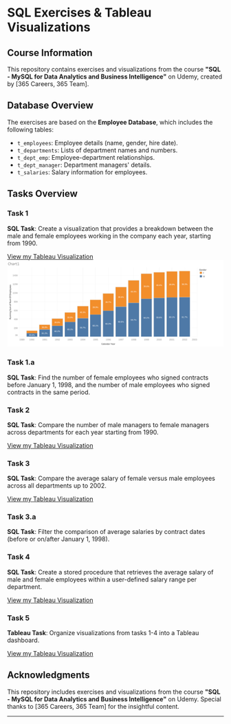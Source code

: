 # SQL Exercises & Tableau Visualizations

## Course Information
This repository contains exercises and visualizations from the course **"SQL - MySQL for Data Analytics and Business Intelligence"** on Udemy, created by  [365 Careers, 365 Team]. 

## Database Overview
The exercises are based on the **Employee Database**, which includes the following tables:
- `t_employees`: Employee details (name, gender, hire date).
- `t_departments`: Lists of department names and numbers.
- `t_dept_emp`: Employee-department relationships.
- `t_dept_manager`: Department managers' details.
- `t_salaries`: Salary information for employees.

## Tasks Overview

### Task 1
**SQL Task**: Create a visualization that provides a breakdown between the male and female employees working in the company each year, starting from 1990.

[View my Tableau Visualization](https://public.tableau.com/app/profile/vasileia.vagena/viz/Book1_17284060097710/Chart1)
![Employee Gender Breakdown](task1.png)


### Task 1.a
**SQL Task**: Find the number of female employees who signed contracts before January 1, 1998, and the number of male employees who signed contracts in the same period.

### Task 2
**SQL Task**: Compare the number of male managers to female managers across departments for each year starting from 1990.

[View my Tableau Visualization](https://public.tableau.com/app/profile/vasileia.vagena/viz/Book2task2_17284775262390/task2)


### Task 3
**SQL Task**: Compare the average salary of female versus male employees across all departments up to 2002.

[View my Tableau Visualization](https://public.tableau.com/app/profile/vasileia.vagena/viz/Book3task3/task3)

### Task 3.a
**SQL Task**: Filter the comparison of average salaries by contract dates (before or on/after January 1, 1998).

### Task 4
**SQL Task**: Create a stored procedure that retrieves the average salary of male and female employees within a user-defined salary range per department.

[View my Tableau Visualization](https://public.tableau.com/app/profile/vasileia.vagena/viz/Book4_17290744380270/task4)

### Task 5
**Tableau Task**: Organize visualizations from tasks 1-4 into a Tableau dashboard.

[View my Tableau Visualization](https://public.tableau.com/app/profile/vasileia.vagena/viz/Book4task5_dashboard/Dashboard1?publish=yes)

## Acknowledgments
This repository includes exercises and visualizations from the course **"SQL - MySQL for Data Analytics and Business Intelligence"** on Udemy. Special thanks to [365 Careers, 365 Team] for the insightful content.

---

